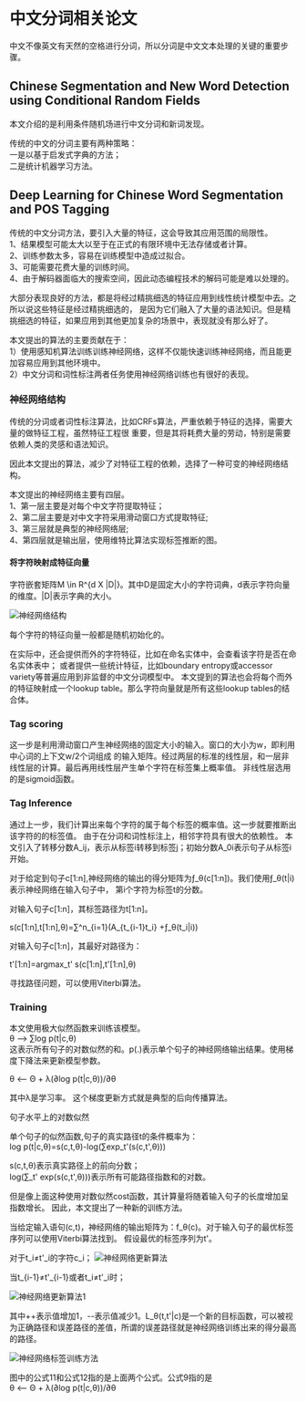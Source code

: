 # 中文分词相关论文
中文不像英文有天然的空格进行分词，所以分词是中文文本处理的关键的重要步骤。

## Chinese Segmentation and New Word Detection using Conditional Random Fields
本文介绍的是利用条件随机场进行中文分词和新词发现。

传统的中文的分词主要有两种策略：\
一是以基于启发式字典的方法；\
二是统计机器学习方法。





## Deep Learning for Chinese Word Segmentation and POS Tagging

传统的中文分词方法，要引入大量的特征，这会导致其应用范围的局限性。\
1、结果模型可能太大以至于在正式的有限环境中无法存储或者计算。\
2、训练参数太多，容易在训练模型中造成过拟合。\
3、可能需要花费大量的训练时间。\
4、由于解码器面临大的搜索空间，因此动态编程技术的解码可能是难以处理的。

大部分表现良好的方法，都是将经过精挑细选的特征应用到线性统计模型中去。之所以说这些特征是经过精挑细选的，
是因为它们融入了大量的语法知识。但是精挑细选的特征，如果应用到其他更加复杂的场景中，表现就没有那么好了。

本文提出的算法的主要贡献在于：\
1）使用感知机算法训练训练神经网络，这样不仅能快速训练神经网络，而且能更加容易应用到其他环境中。\
2）中文分词和词性标注两者任务使用神经网络训练也有很好的表现。

### 神经网络结构
传统的分词或者词性标注算法，比如CRFs算法，严重依赖于特征的选择，需要大量的做特征工程，虽然特征工程很
重要，但是其将耗费大量的劳动，特别是需要依赖人类的灵感和语法知识。

因此本文提出的算法，减少了对特征工程的依赖，选择了一种可变的神经网络结构。

本文提出的神经网络主要有四层。\
1、第一层主要是对每个中文字符提取特征；\
2、第二层主要是对中文字符采用滑动窗口方式提取特征;\
3、第三层就是典型的神经网络层;\
4、第四层就是输出层，使用维特比算法实现标签推断的图。

#### 将字符映射成特征向量
字符嵌套矩阵M \in R^\{d X |D|\}。其中D是固定大小的字符词典，d表示字符向量的维度。|D|表示字典的大小。

![神经网络结构](images/神经网络结构.png)

每个字符的特征向量一般都是随机初始化的。

在实际中，还会提供而外的字符特征，比如在命名实体中，会查看该字符是否在命名实体表中；
或者提供一些统计特征，比如boundary entropy或accessor variety等普遍应用到非监督的中文分词模型中。
本文提到的算法也会将每个而外的特征映射成一个lookup table。那么字符向量就是所有这些lookup tables的结合体。

### Tag scoring

这一步是利用滑动窗口产生神经网络的固定大小的输入。窗口的大小为w，即利用中心词的上下文w/2个词组成
的输入矩阵。经过两层的标准的线性层，和一层非线性层的计算。最后再用线性层产生单个字符在标签集上概率值。
非线性层选用的是sigmoid函数。

### Tag Inference

通过上一步，我们计算出来每个字符的属于每个标签的概率值。这一步就要推断出该字符的的标签值。
由于在分词和词性标注上，相邻字符具有很大的依赖性。
本文引入了转移分数A_ij，表示从标签i转移到标签j；初始分数A_0i表示句子从标签i开始。

对于给定到句子c[1:n],神经网络的输出的得分矩阵为ƒ_θ(c[1:n])。我们使用ƒ_θ(t|i)表示神经网络在输入句子中，
第i个字符为标签t的分数。

对输入句子c[1:n]，其标签路径为t[1:n]。

s(c[1:n],t[1:n],θ)=∑^n_\{i=1}(A_\{t_\{i-1}t_i} +ƒ_θ(t_i|i))

对输入句子c[1:n]，其最好对路径为：

t'[1:n]=argmax_t' s(c[1:n],t'[1:n],θ)

寻找路径问题，可以使用Viterbi算法。

### Training

本文使用极大似然函数来训练该模型。\
θ --> ∑log p(t|c,θ)\
这表示所有句子的对数似然的和。p(.)表示单个句子的神经网络输出结果。使用梯度下降法来更新模型参数。

θ <-- Θ + λ(∂log p(t|c,θ))/∂θ

其中λ是学习率。
这个梯度更新方式就是典型的后向传播算法。

句子水平上的对数似然

单个句子的似然函数,句子的真实路径t的条件概率为：\
log p(t|c,θ)=s(c,t,θ)-log(∑exp_t'(s(c,t',θ)))

s(c,t,θ)表示真实路径上的前向分数；\
log(∑_t' exp(s(c,t',θ)))表示所有可能路径指数和的对数。

但是像上面这种使用对数似然cost函数，其计算量将随着输入句子的长度增加呈指数增长。
因此，本文提出了一种新的训练方法。

当给定输入语句(c,t)，神经网络的输出矩阵为：f_θ(c)。对于输入句子的最优标签序列可以使用Viterbi算法找到。
假设最优的标签序列为t'。

对于t_i≠t'_i的字符c_i；
![神经网络更新算法](images/神经网络更新算法.png)

当t_\{i-1}≠t'_\{i-1}或者t_i≠t'_i时；

![神经网络更新算法1](images/神经网络更新算法1.png)

其中++表示值增加1，--表示值减少1。L_θ(t,t'|c)是一个新的目标函数，可以被视为正确路径和误差路径的差值，所谓的误差路径就是神经网络训练出来的得分最高的路径。

![神经网络标签训练方法](images/神经网络标签训练方法.png)

图中的公式11和公式12指的是上面两个公式。公式9指的是\
θ <-- Θ + λ(∂log p(t|c,θ))/∂θ



